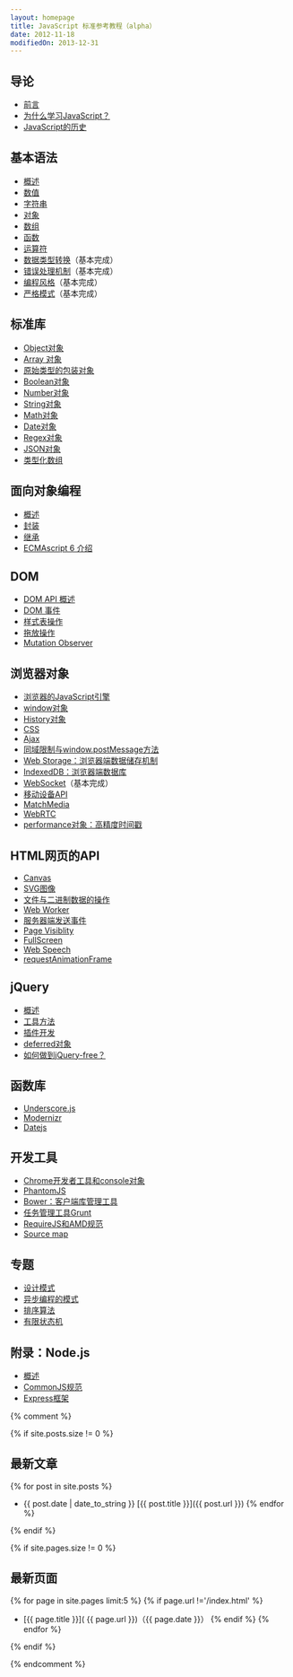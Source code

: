 ```yaml
---
layout: homepage
title: JavaScript 标准参考教程（alpha）
date: 2012-11-18
modifiedOn: 2013-12-31
---
```

	
<h2 id="introduction">导论</h2>

- [前言](introduction/preface.html)
- [为什么学习JavaScript？](introduction/why.html)
- [JavaScript的历史](introduction/history.html)

<h2 id="grammar">基本语法</h2>

- [概述](grammar/basic.html)
- [数值](grammar/number.html)
- [字符串](grammar/string.html)
- [对象](grammar/object.html)
- [数组](grammar/array.html)
- [函数](grammar/function.html)
- [运算符](grammar/operator.html)		
- [数据类型转换](grammar/conversion.html)（基本完成）
- [错误处理机制](grammar/error.html)（基本完成）
- [编程风格](grammar/style.html)（基本完成）
- [严格模式](grammar/strict.html)（基本完成）

<h2 id="stdlib">标准库</h2>

- [Object对象](stdlib/object.html)
- [Array 对象](stdlib/array.html)
- [原始类型的包装对象](stdlib/wrapper.html)
- [Boolean对象](stdlib/boolean.html)
- [Number对象](stdlib/number.html)
- [String对象](stdlib/string.html)
- [Math对象](stdlib/math.html)
- [Date对象](stdlib/date.html)
- [Regex对象](stdlib/regex.html)
- [JSON对象](stdlib/json.html)
- [类型化数组](stdlib/arraybuffer.html)

<h2 id="oop">面向对象编程</h2>

- [概述](oop/basic.html)
- [封装](oop/encapsulation.html)
- [继承](oop/inheritance.html)
- [ECMAscript 6 介绍](oop/ecmascript6.html)

<h2 id="dom">DOM</h2>

- [DOM API 概述](dom/basic.html)
- [DOM 事件](dom/event.html)
- [样式表操作](dom/stylesheet.html)
- [拖放操作](dom/dragndrop.html)
- [Mutation Observer](dom/mutationobserver.html)

<h2 id="bom">浏览器对象</h2>

- [浏览器的JavaScript引擎](bom/engine.html)
- [window对象](bom/window.html)
- [History对象](bom/history.html)
- [CSS](bom/css.html)
- [Ajax](bom/ajax.html)
- [同域限制与window.postMessage方法](bom/windowpostmessage.html)
- [Web Storage：浏览器端数据储存机制](bom/webstorage.html)
- [IndexedDB：浏览器端数据库](bom/indexeddb.html)
- [WebSocket](bom/websocket.html)（基本完成）
- [移动设备API](bom/mobile.html)
- [MatchMedia](bom/matchmedia.html)
- [WebRTC](bom/webrtc.html)
- [performance对象：高精度时间戳](bom/performance.html)

<h2 id="htmlapi">HTML网页的API</h2>

- [Canvas](htmlapi/canvas.html)
- [SVG图像](htmlapi/svg.html)
- [文件与二进制数据的操作](htmlapi/file.html)
- [Web Worker](htmlapi/webworker.html)
- [服务器端发送事件](htmlapi/eventsource.html)
- [Page Visiblity](htmlapi/pagevisibility.html)
- [FullScreen](htmlapi/fullscreen.html)
- [Web Speech](htmlapi/webspeech.html)
- [requestAnimationFrame](htmlapi/requestanimationframe.html)

<h2 id="jquery">jQuery</h2>

- [概述](jquery/basic.html)
- [工具方法](jquery/utility.html)
- [插件开发](jquery/plugin.html)
- [deferred对象](jquery/deferred.html)
- [如何做到jQuery-free？](jquery/jquery-free.html)

<h2 id="library">函数库</h2>

- [Underscore.js](library/underscore.html)
- [Modernizr](library/modernizr.html)
- [Datejs](library/datejs.html)

<h2 id="tool">开发工具</h2>

- [Chrome开发者工具和console对象](tool/console.html)
- [PhantomJS](tool/phantomjs.html)
- [Bower：客户端库管理工具](tool/bower.html)
- [任务管理工具Grunt](tool/grunt.html)
- [RequireJS和AMD规范](tool/requirejs.html)
- [Source map](tool/sourcemap.html)

<h2 id="special">专题</h2>

- [设计模式](special/designpattern.html)
- [异步编程的模式](special/asynchronous.html)
- [排序算法](special/sorting.html)
- [有限状态机](special/fsm.html)

<h2 id="nodejs">附录：Node.js</h2>

- [概述](nodejs/basic.html)
- [CommonJS规范](nodejs/commonjs.html)
- [Express框架](nodejs/express.html)

{% comment %}

{% if site.posts.size != 0 %}

## 最新文章

{% for post in site.posts %}
* {{ post.date | date_to_string }} [{{ post.title }}]({{ post.url }})
{% endfor %}

{% endif %}

{% if site.pages.size != 0 %}

## 最新页面

{% for page in site.pages limit:5 %}
{% if page.url !='/index.html' %}
* [{{ page.title }}]( {{ page.url }})（{{ page.date }}）
{% endif %}
{% endfor %}

{% endif %}

{% endcomment %}
